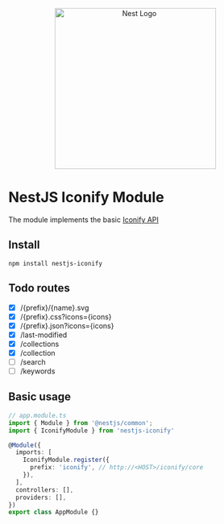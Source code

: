 <p align="center">
  <a href="http://nestjs.com"><img src="https://nestjs.com/img/logo_text.svg" alt="Nest Logo" width="320" /></a>
</p>

# NestJS Iconify Module
The module implements the basic <a href="https://iconify.design/docs/api/queries.html">Iconify API</a> 

## Install
    npm install nestjs-iconify

## Todo routes
- [x] /{prefix}/{name}.svg
- [x] /{prefix}.css?icons={icons}
- [x] /{prefix}.json?icons={icons}
- [x] /last-modified
- [x] /collections
- [x] /collection
- [ ] /search
- [ ] /keywords

## Basic usage
```ts
// app.module.ts
import { Module } from '@nestjs/common';
import { IconifyModule } from 'nestjs-iconify'

@Module({
  imports: [
    IconifyModule.register({
      prefix: 'iconify', // http://<HOST>/iconify/core
    }),
  ],
  controllers: [],
  providers: [],
})
export class AppModule {}

```